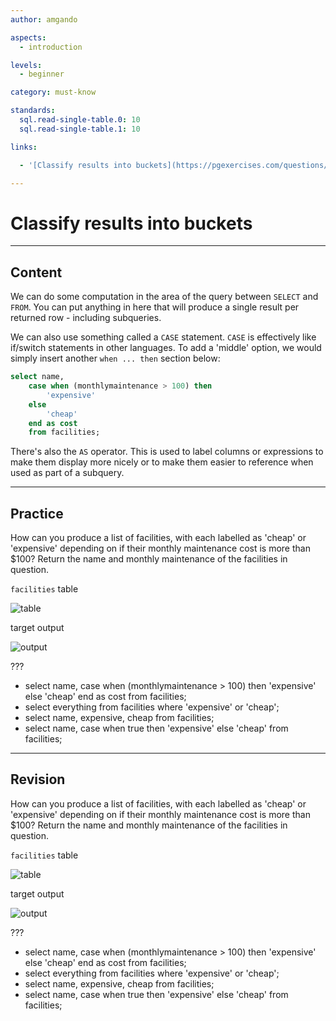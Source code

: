 ```yaml
---
author: amgando

aspects:
  - introduction

levels:
  - beginner

category: must-know

standards:
  sql.read-single-table.0: 10
  sql.read-single-table.1: 10

links:

  - '[Classify results into buckets](https://pgexercises.com/questions/basic/classify.html){documentation}'

---
```


# Classify results into buckets

---
## Content

We can do some computation in the area of the query between `SELECT` and `FROM`. You can put anything in here that will produce a single result per returned row - including subqueries.

We can also use something called a `CASE` statement. `CASE` is effectively like if/switch statements in other languages. To add a 'middle' option, we would simply insert another `when ... then` section below:

```sql
select name,
	case when (monthlymaintenance > 100) then
		'expensive'
	else
		'cheap'
	end as cost
	from facilities;
```

There's also the `AS` operator. This is used to label columns or expressions to make them display more nicely or to make them easier to reference when used as part of a subquery.

---
## Practice

How can you produce a list of facilities, with each labelled as 'cheap' or 'expensive' depending on if their monthly maintenance cost is more than $100? Return the name and monthly maintenance of the facilities in question.

`facilities` table

![table](https://i.imgur.com/cUIabdz.png)

target output

![output](https://i.imgur.com/m9KL1IG.png)

???

* select name, case when (monthlymaintenance > 100) then 'expensive' else 'cheap' end as cost from facilities;
* select everything from facilities where 'expensive' or 'cheap';
* select name, expensive, cheap from facilities;
* select name, case when true then 'expensive' else 'cheap' from facilities;

---
## Revision

How can you produce a list of facilities, with each labelled as 'cheap' or 'expensive' depending on if their monthly maintenance cost is more than $100? Return the name and monthly maintenance of the facilities in question.

`facilities` table

![table](https://i.imgur.com/cUIabdz.png)

target output

![output](https://i.imgur.com/m9KL1IG.png)

???

* select name, case when (monthlymaintenance > 100) then 'expensive' else 'cheap' end as cost from facilities;
* select everything from facilities where 'expensive' or 'cheap';
* select name, expensive, cheap from facilities;
* select name, case when true then 'expensive' else 'cheap' from facilities;
